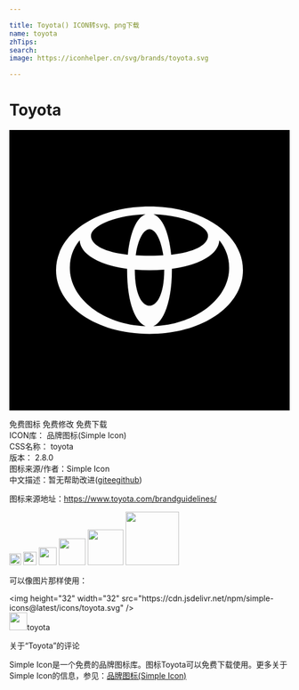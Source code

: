 ```yaml
---

title: Toyota() ICON转svg、png下载
name: toyota
zhTips: 
search: 
image: https://iconhelper.cn/svg/brands/toyota.svg

---
```


# Toyota  <small style="font-size: 60%;font-weight: 100"></small>

<div id="svg" class="svg-wrap">
<svg role="img" viewBox="0 0 24 24" xmlns="http://www.w3.org/2000/svg"><title>Toyota icon</title><path d="M0 0v24h24V0zm12 6.552c4.532 0 8 2.337 8 5.448 0 3.009-3.38 5.448-8 5.448S4 15.01 4 12c0-3.111 3.468-5.448 8-5.448zm-.34.66c-1.137.032-2.215.226-3.154.568-.867.33-1.406.748-1.495 1.108-.167.672.616 1.512 3.134 1.786.167-1.71.674-3.156 1.516-3.462zm.68 0c.84.306 1.348 1.751 1.515 3.462 2.517-.274 3.3-1.114 3.133-1.786-.09-.362-.633-.783-1.508-1.113-.935-.34-2.009-.53-3.14-.563zM12 8.49c-.481 0-.99.824-1.18 2.241.362.023.755.035 1.18.035.424 0 .817-.012 1.18-.035-.19-1.417-.698-2.241-1.18-2.241zm-5.978.947a3.668 3.668 0 0 0-.842 2.367c0 2.647 2.907 4.854 6.49 4.982-.835-.321-1.587-1.877-1.587-4.812v-.095c-2.346-.318-3.992-1.226-4.061-2.442zm11.956 0c-.069 1.216-1.715 2.124-4.061 2.442v.095c0 2.808-.76 4.477-1.6 4.813 3.588-.124 6.503-2.332 6.503-4.983 0-.918-.307-1.71-.842-2.367zM13.26 11.95a14.92 14.92 0 0 1-2.518 0v.023c0 2.167.65 3.065 1.259 3.065.609 0 1.26-.898 1.26-3.065v-.023Z"/></svg>
</div>
<detail full-name='toyota'></detail>

<div class="detail-page">
<p>
<span><span class="badge-success badge">免费图标</span> <span class="badge-success badge">免费修改</span>  <span class="badge-success badge">免费下载</span> </span>
<br/>
<span>
ICON库：
<span class="badge-secondary badge">品牌图标(Simple Icon)</span> 
</span>
<br/>
<span>
CSS名称：
<span class="badge-secondary badge">toyota</span> 
</span>

<br/>
<span>
版本：
<span class="badge-secondary badge">2.8.0</span> 
</span>
<br/>
<span>图标来源/作者：<span class="badge-light badge">Simple Icon</span></span> 
<br/>
<span class="zh-detail">中文描述：暂无<span class="help-link"><span>帮助改进</span>(<a href="https://gitee.com/liuwave/icon-helper/edit/master/json/brands/toyota.json" target="_blank" rel="noopener noreferrer">gitee</a><a href="https://github.com/liuwave/icon-helper/edit/master/json/brands/toyota.json" target="_blank" rel="noopener noreferrer">github</a></span>)</span><br/>
</p>
</div><div class="description description alert alert-light"><p>图标来源地址：<a href="https://www.toyota.com/brandguidelines/" target="_blank" rel="noopener noreferrer">https://www.toyota.com/brandguidelines/</a></p></div>
<div class="alert alert-dark">
<img height="21" width="21" src="https://cdn.jsdelivr.net/npm/simple-icons@latest/icons/toyota.svg" />
<img height="24" width="24" src="https://cdn.jsdelivr.net/npm/simple-icons@latest/icons/toyota.svg" />
<img height="32" width="32" src="https://cdn.jsdelivr.net/npm/simple-icons@latest/icons/toyota.svg" />
<img height="48" width="48" src="https://cdn.jsdelivr.net/npm/simple-icons@latest/icons/toyota.svg" />
<img height="64" width="64" src="https://cdn.jsdelivr.net/npm/simple-icons@latest/icons/toyota.svg" />
<img height="96" width="96" src="https://cdn.jsdelivr.net/npm/simple-icons@latest/icons/toyota.svg" />

</div>
<div>
  <p>可以像图片那样使用：    
  </p>
  <div class="alert alert-primary" style="font-size: 14px">
    &lt;img height="32" width="32" src="https://cdn.jsdelivr.net/npm/simple-icons@latest/icons/toyota.svg" /&gt;
    <copy-btn content='<img height="32" width="32" src="https://cdn.jsdelivr.net/npm/simple-icons@latest/icons/toyota.svg" />'></copy-btn>
  </div>
  <div class="alert alert-secondary">
    <img height="32" width="32" src="https://cdn.jsdelivr.net/npm/simple-icons@latest/icons/toyota.svg" />toyota
    <copy-btn content="toyota" btn-title="复制图标名称"></copy-btn>
  </div>
</div>

<Vssue title="关于“Toyota”的评论" >关于“Toyota”的评论</Vssue>


<div><p>Simple Icon是一个免费的品牌图标库。图标Toyota可以免费下载使用。更多关于  Simple Icon的信息，参见：<a target="_blank" href="https://iconhelper.cn/brands.html">品牌图标(Simple Icon)</a>
</p></div>

